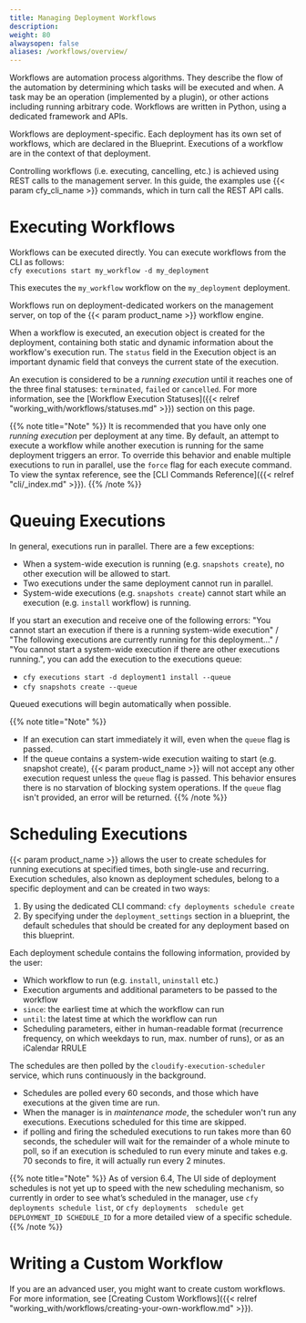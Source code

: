 ```yaml
---
title: Managing Deployment Workflows
description:
weight: 80
alwaysopen: false
aliases: /workflows/overview/
---
```


Workflows are automation process algorithms. They describe the flow of the automation by determining which tasks will be executed and when. A task may be an operation (implemented by a plugin), or other actions including running arbitrary code. Workflows are written in Python, using a dedicated framework and APIs.

Workflows are deployment-specific. Each deployment has its own set of workflows, which are declared in the Blueprint. Executions of a workflow are in the context of that deployment.

Controlling workflows (i.e. executing, cancelling, etc.) is achieved using REST calls to the management server. In this guide, the examples use {{< param cfy_cli_name >}} commands, which in turn call the REST API calls.

# Executing Workflows

Workflows can be executed directly. You can execute workflows from the CLI as follows:<br>
`cfy executions start my_workflow -d my_deployment`

This executes the `my_workflow` workflow on the `my_deployment` deployment.

Workflows run on deployment-dedicated workers on the management server, on top of the {{< param product_name >}} workflow engine.

When a workflow is executed, an execution object is created for the deployment, containing both static and dynamic information about the workflow's execution run. The `status` field in the Execution object is an important dynamic field that conveys the current state of the execution.

An execution is considered to be a *running execution* until it reaches one of the three final statuses: `terminated`, `failed` or `cancelled`. For more information, see the [Workflow Execution Statuses]({{< relref "working_with/workflows/statuses.md" >}}) section on this page.

{{% note title="Note" %}}
It is recommended that you have only one *running execution* per deployment at any time. By default, an attempt to execute a workflow while another execution is running for the same deployment triggers an error. To override this behavior and enable multiple executions to run in parallel, use the `force` flag for each execute command. To view the syntax reference, see the [CLI Commands Reference]({{< relref "cli/_index.md" >}}).
{{% /note %}}

# Queuing Executions
In general, executions run in parallel. There are a few exceptions:

* When a system-wide execution is running (e.g. `snapshots create`), no other execution will be allowed to start.
* Two executions under the same deployment cannot run in parallel.
* System-wide executions (e.g. `snapshots create`) cannot start while an execution (e.g. `install` workflow) is running.


If you start an execution and receive one of the following errors: "You cannot start an execution if there is a running system-wide execution" / "The following executions are currently running for this deployment..." / "You cannot start a system-wide execution if there are other executions running.", you can add the execution to the executions queue:

* `cfy executions start -d deployment1 install --queue`
* `cfy snapshots create --queue`

Queued executions will begin automatically when possible.

{{% note title="Note" %}}
* If an execution can start immediately it will, even when the `queue` flag is passed.
* If the queue contains a system-wide execution waiting to start (e.g. snapshot create), {{< param product_name >}} will not accept any
 other execution request unless the `queue` flag is passed. This behavior ensures there is no starvation of blocking system operations. If the `queue` flag isn't provided, an error will be returned.
{{% /note %}}

# Scheduling Executions
{{< param product_name >}} allows the user to create schedules for running executions at specified times, both single-use and recurring.
Execution schedules, also known as deployment schedules, belong to a specific deployment and can be created in two ways:

1. By using the dedicated CLI command: `cfy deployments schedule create`
1. By specifying under the `deployment_settings` section in a blueprint, the default schedules that should be created for any deployment based on this blueprint.

Each deployment schedule contains the following information, provided by the user:
* Which workflow to run (e.g. `install`, `uninstall` etc.)
* Execution arguments and additional parameters to be passed to the workflow   
* `since`: the earliest time at which the workflow can run
* `until`: the latest time at which the workflow can run
* Scheduling parameters, either in human-readable format (recurrence frequency, on which weekdays to run, max. number of runs), or as an iCalendar RRULE

The schedules are then polled by the `cloudify-execution-scheduler` service, which runs continuously in the background.
* Schedules are polled every 60 seconds, and those which have executions at the given time are run.
* When the manager is in _maintenance mode_, the scheduler won't run any executions. Executions scheduled for this time are skipped. 
* if polling and firing the scheduled executions to run takes more than 60 seconds, the scheduler will wait for the remainder of a whole minute to poll, so if an execution is scheduled to run every minute and takes e.g. 70 seconds to fire, it will actually run every 2 minutes.

{{% note title="Note" %}}
As of version 6.4, The UI side of deployment schedules is not yet up to speed 
with the new scheduling mechanism, so currently in order to see what’s 
scheduled in the manager, use `cfy deployments schedule list`, or `cfy deployments 
schedule get DEPLOYMENT_ID SCHEDULE_ID` for a more detailed view of a specific schedule.
{{% /note %}}

# Writing a Custom Workflow

If you are an advanced user, you might want to create custom workflows. For more information, see [Creating Custom Workflows]({{< relref "working_with/workflows/creating-your-own-workflow.md" >}}).

